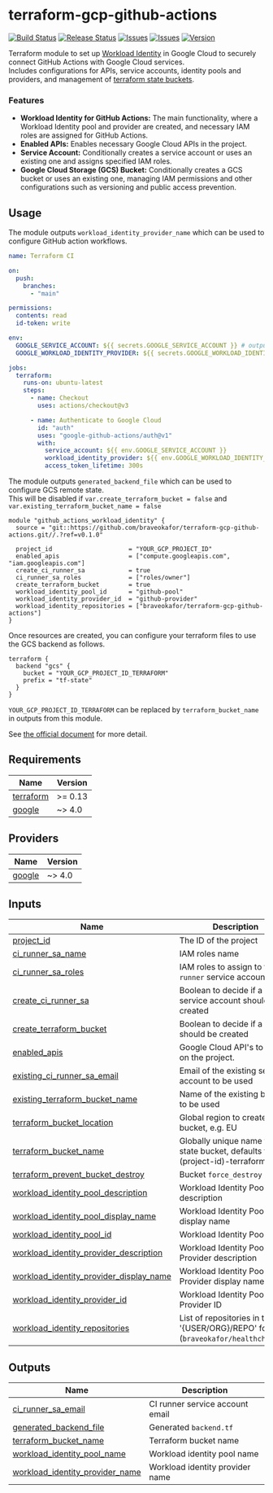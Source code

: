 # terraform-gcp-github-actions

[![Build Status][badge_build_status]][link_build_status]
[![Release Status][badge_release_status]][link_build_status]
[![Issues][badge_issues]][link_issues]
[![Issues][badge_pulls]][link_pulls]
[![Version][badge_release_version]][link_release_version]

Terraform module to set up [Workload Identity](https://cloud.google.com/blog/products/identity-security/secure-your-use-of-third-party-tools-with-identity-federation) in Google Cloud to securely connect GitHub Actions with Google Cloud services.  
Includes configurations for APIs, service accounts, identity pools and providers, and management of [terraform state buckets](https://developer.hashicorp.com/terraform/language/settings/backends/gcs).

### Features
- **Workload Identity for GitHub Actions:** The main functionality, where a Workload Identity pool and provider are created, and necessary IAM roles are assigned for GitHub Actions.
- **Enabled APIs:** Enables necessary Google Cloud APIs in the project.
- **Service Account:** Conditionally creates a service account or uses an existing one and assigns specified IAM roles.
- **Google Cloud Storage (GCS) Bucket:** Conditionally creates a GCS bucket or uses an existing one, managing IAM permissions and other configurations such as versioning and public access prevention.

## Usage

The module outputs `workload_identity_provider_name` which can be used to configure GitHub action workflows.  

```yaml
name: Terraform CI

on:
  push:
    branches:
      - "main"

permissions:
  contents: read
  id-token: write

env:
  GOOGLE_SERVICE_ACCOUNT: ${{ secrets.GOOGLE_SERVICE_ACCOUNT }} # output.ci_runner_sa_email | "ci-runner@YOUR_GCP_PROJECT_ID.iam.gserviceaccount.com"
  GOOGLE_WORKLOAD_IDENTITY_PROVIDER: ${{ secrets.GOOGLE_WORKLOAD_IDENTITY_PROVIDER }} # output.workload_identity_provider_name | "projects/YOUR_GCP_PROJECT_NUMBER/locations/global/workloadIdentityPools/github/providers/github"

jobs:
  terraform:
    runs-on: ubuntu-latest
    steps:
      - name: Checkout
        uses: actions/checkout@v3

      - name: Authenticate to Google Cloud
        id: "auth"
        uses: "google-github-actions/auth@v1"
        with:
          service_account: ${{ env.GOOGLE_SERVICE_ACCOUNT }}
          workload_identity_provider: ${{ env.GOOGLE_WORKLOAD_IDENTITY_PROVIDER }}
          access_token_lifetime: 300s
```


The module outputs `generated_backend_file` which can be used to configure GCS remote state.  
This will be disabled if `var.create_terraform_bucket = false` and `var.existing_terraform_bucket_name = false`

```hcl
module "github_actions_workload_identity" {
  source = "git::https://github.com/braveokafor/terraform-gcp-github-actions.git//.?ref=v0.1.0"

  project_id                     = "YOUR_GCP_PROJECT_ID"
  enabled_apis                   = ["compute.googleapis.com", "iam.googleapis.com"]
  create_ci_runner_sa            = true
  ci_runner_sa_roles             = ["roles/owner"]
  create_terraform_bucket        = true
  workload_identity_pool_id      = "github-pool"
  workload_identity_provider_id  = "github-provider"
  workload_identity_repositories = ["braveokafor/terraform-gcp-github-actions"]
}
```

Once resources are created, you can configure your terraform files to use the GCS backend as follows.

```hcl
terraform {
  backend "gcs" {
    bucket = "YOUR_GCP_PROJECT_ID_TERRAFORM"
    prefix = "tf-state"
  }
}
```

`YOUR_GCP_PROJECT_ID_TERRAFORM` can be replaced by `terraform_bucket_name` in outputs from this module.

See [the official document](https://developer.hashicorp.com/terraform/language/settings/backends/gcs#example-configuration) for more detail.

<!-- BEGIN_TF_DOCS -->
## Requirements

| Name | Version |
|------|---------|
| <a name="requirement_terraform"></a> [terraform](#requirement\_terraform) | >= 0.13 |
| <a name="requirement_google"></a> [google](#requirement\_google) | ~> 4.0 |

## Providers

| Name | Version |
|------|---------|
| <a name="provider_google"></a> [google](#provider\_google) | ~> 4.0 |

## Inputs

| Name | Description | Type | Required |
|------|-------------|------|:--------:|
| <a name="input_project_id"></a> [project\_id](#input\_project\_id) | The ID of the project | `string` | yes |
| <a name="input_ci_runner_sa_name"></a> [ci\_runner\_sa\_name](#input\_ci\_runner\_sa\_name) | IAM roles name | `string` | no |
| <a name="input_ci_runner_sa_roles"></a> [ci\_runner\_sa\_roles](#input\_ci\_runner\_sa\_roles) | IAM roles to assign to the `ci-runner` service account | `list(string)` | no |
| <a name="input_create_ci_runner_sa"></a> [create\_ci\_runner\_sa](#input\_create\_ci\_runner\_sa) | Boolean to decide if a service account should be created | `bool` | no |
| <a name="input_create_terraform_bucket"></a> [create\_terraform\_bucket](#input\_create\_terraform\_bucket) | Boolean to decide if a bucket should be created | `bool` | no |
| <a name="input_enabled_apis"></a> [enabled\_apis](#input\_enabled\_apis) | Google Cloud API's to enable on the project. | `list(string)` | no |
| <a name="input_existing_ci_runner_sa_email"></a> [existing\_ci\_runner\_sa\_email](#input\_existing\_ci\_runner\_sa\_email) | Email of the existing service account to be used | `any` | no |
| <a name="input_existing_terraform_bucket_name"></a> [existing\_terraform\_bucket\_name](#input\_existing\_terraform\_bucket\_name) | Name of the existing bucket to be used | `any` | no |
| <a name="input_terraform_bucket_location"></a> [terraform\_bucket\_location](#input\_terraform\_bucket\_location) | Global region to create the bucket, e.g. EU | `string` | no |
| <a name="input_terraform_bucket_name"></a> [terraform\_bucket\_name](#input\_terraform\_bucket\_name) | Globally unique name for the state bucket, defaults to (project-id)-terraform | `string` | no |
| <a name="input_terraform_prevent_bucket_destroy"></a> [terraform\_prevent\_bucket\_destroy](#input\_terraform\_prevent\_bucket\_destroy) | Bucket `force_destroy` value | `bool` | no |
| <a name="input_workload_identity_pool_description"></a> [workload\_identity\_pool\_description](#input\_workload\_identity\_pool\_description) | Workload Identity Pool description | `string` | no |
| <a name="input_workload_identity_pool_display_name"></a> [workload\_identity\_pool\_display\_name](#input\_workload\_identity\_pool\_display\_name) | Workload Identity Pool display name | `string` | no |
| <a name="input_workload_identity_pool_id"></a> [workload\_identity\_pool\_id](#input\_workload\_identity\_pool\_id) | Workload Identity Pool ID | `string` | no |
| <a name="input_workload_identity_provider_description"></a> [workload\_identity\_provider\_description](#input\_workload\_identity\_provider\_description) | Workload Identity Pool Provider description | `string` | no |
| <a name="input_workload_identity_provider_display_name"></a> [workload\_identity\_provider\_display\_name](#input\_workload\_identity\_provider\_display\_name) | Workload Identity Pool Provider display name | `string` | no |
| <a name="input_workload_identity_provider_id"></a> [workload\_identity\_provider\_id](#input\_workload\_identity\_provider\_id) | Workload Identity Pool Provider ID | `string` | no |
| <a name="input_workload_identity_repositories"></a> [workload\_identity\_repositories](#input\_workload\_identity\_repositories) | List of repositories in the '{USER/ORG}/REPO' format: (`braveokafor/healthchecker`). | `list(string)` | no |

## Outputs

| Name | Description |
|------|-------------|
| <a name="output_ci_runner_sa_email"></a> [ci\_runner\_sa\_email](#output\_ci\_runner\_sa\_email) | CI runner service account email |
| <a name="output_generated_backend_file"></a> [generated\_backend\_file](#output\_generated\_backend\_file) | Generated `backend.tf` |
| <a name="output_terraform_bucket_name"></a> [terraform\_bucket\_name](#output\_terraform\_bucket\_name) | Terraform bucket name |
| <a name="output_workload_identity_pool_name"></a> [workload\_identity\_pool\_name](#output\_workload\_identity\_pool\_name) | Workload identity pool name |
| <a name="output_workload_identity_provider_name"></a> [workload\_identity\_provider\_name](#output\_workload\_identity\_provider\_name) | Workload identity provider name |
<!-- END_TF_DOCS -->   

[link_issues]:https://github.com/braveokafor/terraform-gcp-github-actions/issues
[link_pulls]:https://github.com/braveokafor/terraform-gcp-github-actions/pulls
[link_build_status]:https://github.com/braveokafor/terraform-gcp-github-actions/actions/workflows/terraform-ci.yaml
[link_release_status]:https://github.com/braveokafor/terraform-gcp-github-actions/actions/workflows/terraform-release.yaml
[link_release_version]:https://github.com/braveokafor/terraform-gcp-github-actions/releases/latest

[badge_issues]:https://img.shields.io/github/issues-raw/braveokafor/terraform-gcp-github-actions?style=flat-square&logo=GitHub
[badge_pulls]:https://img.shields.io/github/issues-pr/braveokafor/terraform-gcp-github-actions?style=flat-square&logo=GitHub
[badge_build_status]:https://img.shields.io/github/actions/workflow/status/braveokafor/terraform-gcp-github-actions/terraform-ci.yaml?style=flat-square&logo=GitHub&label=build
[badge_release_status]:https://img.shields.io/github/actions/workflow/status/braveokafor/terraform-gcp-github-actions/terraform-release.yaml?style=flat-square&logo=GitHub&label=release
[badge_release_version]:https://img.shields.io/github/v/release/braveokafor/terraform-gcp-github-actions?style=flat-square&logo=GitHub&label=version
